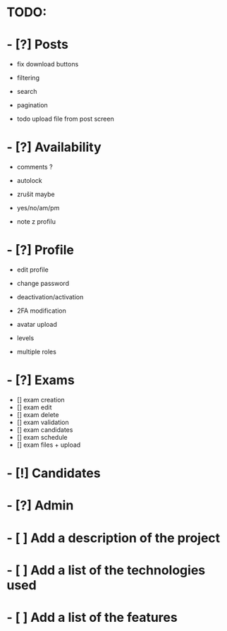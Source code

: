 # TODO:

# - [?] Posts
- fix download buttons
- filtering
- search
- pagination

- todo upload file from post screen


# - [?] Availability
- comments ?
- autolock

- zrušit maybe
- yes/no/am/pm
- note z profilu


# - [?] Profile
- edit profile
- change password
- deactivation/activation
- 2FA modification
- avatar upload

- levels
- multiple roles

# - [?] Exams
- [] exam creation
- [] exam edit
- [] exam delete
- [] exam validation
- [] exam candidates
- [] exam schedule
- [] exam files + upload

# - [!] Candidates

# - [?] Admin





# - [ ] Add a description of the project
# - [ ] Add a list of the technologies used
# - [ ] Add a list of the features
